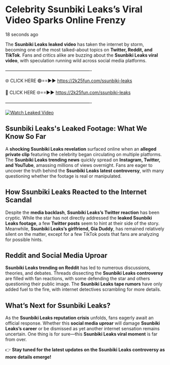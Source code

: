 # Celebrity Ssunbiki Leaks’s Viral Video Sparks Online Frenzy

18 seconds ago

The **Ssunbiki Leaks leaked video** has taken the internet by storm, becoming one of the most talked-about topics on **Twitter, Reddit, and TikTok**. Fans and critics alike are buzzing about the **Ssunbiki Leaks viral video**, with speculation running wild across social media platforms.

———————————————————-

🌐 CLICK HERE 🟢==►► https://2k25fun.com/ssunbiki-leaks

🔴 CLICK HERE 🌐==►► https://2k25fun.com/ssunbiki-leaks

———————————————————-

[![Watch Leaked Video](https://miro.medium.com/v2/resize:fit:828/format:webp/1*cilzJN44JGOrTw9NJCrNHA.gif "Watch Leaked Video")](https://2k25fun.com/ssunbiki-leaks)

## **Ssunbiki Leaks's Leaked Footage: What We Know So Far**  
A **shocking Ssunbiki Leaks revelation** surfaced online when an **alleged private clip** featuring the celebrity began circulating on multiple platforms. The **Ssunbiki Leaks trending news** quickly spread on **Instagram, Twitter, and YouTube**, amassing millions of views overnight. Fans are eager to uncover the truth behind the **Ssunbiki Leaks latest controversy**, with many questioning whether the footage is real or manipulated.  

## **How Ssunbiki Leaks Reacted to the Internet Scandal**  
Despite the **media backlash**, **Ssunbiki Leaks’s Twitter reaction** has been cryptic. While the star has not directly addressed the **leaked Ssunbiki Leaks footage**, a few **Twitter posts** seem to hint at their side of the story. Meanwhile, **Ssunbiki Leaks’s girlfriend, Gia Duddy**, has remained relatively silent on the matter, except for a few TikTok posts that fans are analyzing for possible hints.  

## **Reddit and Social Media Uproar**  
**Ssunbiki Leaks trending on Reddit** has led to numerous discussions, theories, and debates. Threads dissecting the **Ssunbiki Leaks controversy** are filled with fan reactions, with some defending the star and others questioning their public image. The **Ssunbiki Leaks tape rumors** have only added fuel to the fire, with internet detectives scrambling for more details.  

## **What’s Next for Ssunbiki Leaks?**  
As the **Ssunbiki Leaks reputation crisis** unfolds, fans eagerly await an official response. Whether this **social media uproar** will damage **Ssunbiki Leaks’s career** or be dismissed as yet another internet sensation remains uncertain. One thing is for sure—this **Ssunbiki Leaks viral moment** is far from over.  

👉 **Stay tuned for the latest updates on the Ssunbiki Leaks controversy as more details emerge!**  